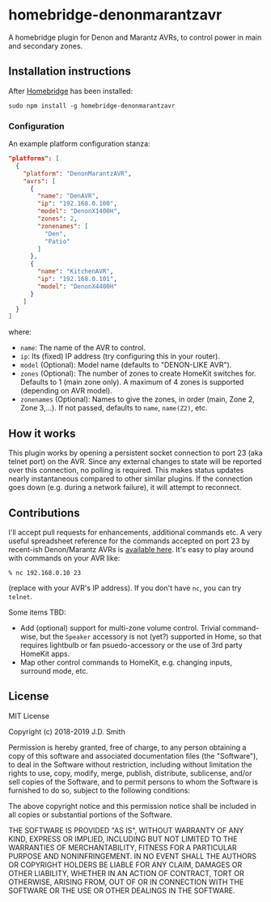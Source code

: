 # homebridge-denonmarantzavr

A homebridge plugin for Denon and Marantz AVRs, to control power in main and secondary zones.

## Installation instructions

After [Homebridge](https://github.com/nfarina/homebridge) has been installed:

 ```sudo npm install -g homebridge-denonmarantzavr```

### Configuration

An example platform configuration stanza:

```json
"platforms": [
  {
    "platform": "DenonMarantzAVR",
    "avrs": [
      {
        "name": "DenAVR",
        "ip": "192.168.0.100",
        "model": "DenonX1400H",
        "zones": 2,
        "zonenames": [
          "Den",
          "Patio"
        ]
      },
      {
        "name": "KitchenAVR",
        "ip": "192.168.0.101",
        "model": "DenonX4400H"
      }
    ]
  }
]

```

where:

- `name`: The name of the AVR to control.
- `ip`: Its (fixed) IP address (try configuring this in your router).
- `model`  (Optional): Model name (defaults to "DENON-LIKE AVR").
- `zones` (Optional): The number of zones to create HomeKit switches for.  Defaults to 1 (main zone only).  A maximum of 4 zones is supported (depending on AVR model). 
- `zonenames` (Optional): Names to give the zones, in order (main, Zone 2, Zone 3,...).  If not passed, defaults to `name`, `name(Z2)`, etc.


## How it works
This plugin works by opening a persistent socket connection to port 23 (aka telnet port) on the AVR.  Since any external changes to state will be reported over this connection, no polling is required.  This makes status updates nearly instantaneous compared to other similar plugins.  If the connection goes down (e.g. during a network failure), it will attempt to reconnect.  

## Contributions

I'll accept pull requests for enhancements, additional commands etc.  A very useful spreadsheet reference for the commands accepted on port 23 by recent-ish Denon/Marantz AVRs is [available here](https://docs.google.com/spreadsheets/d/1q-yIyWZQarDX_Xe3DG_ZvU_I1Lkv2WnkNw_YT14AJXE/edit?usp=sharing).  It's easy to play around with commands on your AVR like:

```
% nc 192.168.0.10 23
```

(replace with your AVR's IP address).  If you don't have `nc`, you can try `telnet`.

Some items TBD:

- Add (optional) support for multi-zone volume control.  Trivial command-wise, but the `Speaker` accessory is not (yet?) supported in Home, so that requires lightbulb or fan psuedo-accessory or the use of 3rd party HomeKit apps. 
- Map other control commands to HomeKit, e.g. changing inputs, surround mode, etc. 

## License

MIT License

Copyright (c) 2018-2019 J.D. Smith

Permission is hereby granted, free of charge, to any person obtaining a copy
of this software and associated documentation files (the "Software"), to deal
in the Software without restriction, including without limitation the rights
to use, copy, modify, merge, publish, distribute, sublicense, and/or sell
copies of the Software, and to permit persons to whom the Software is
furnished to do so, subject to the following conditions:

The above copyright notice and this permission notice shall be included in all
copies or substantial portions of the Software.

THE SOFTWARE IS PROVIDED "AS IS", WITHOUT WARRANTY OF ANY KIND, EXPRESS OR
IMPLIED, INCLUDING BUT NOT LIMITED TO THE WARRANTIES OF MERCHANTABILITY,
FITNESS FOR A PARTICULAR PURPOSE AND NONINFRINGEMENT. IN NO EVENT SHALL THE
AUTHORS OR COPYRIGHT HOLDERS BE LIABLE FOR ANY CLAIM, DAMAGES OR OTHER
LIABILITY, WHETHER IN AN ACTION OF CONTRACT, TORT OR OTHERWISE, ARISING FROM,
OUT OF OR IN CONNECTION WITH THE SOFTWARE OR THE USE OR OTHER DEALINGS IN THE
SOFTWARE.

